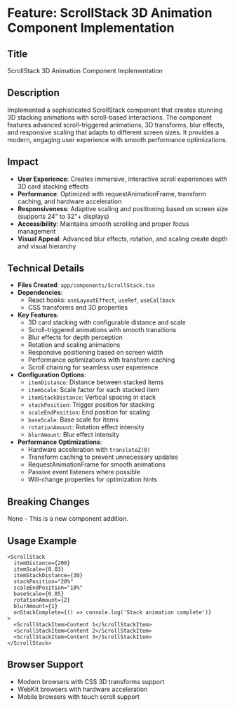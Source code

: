 # Feature: ScrollStack 3D Animation Component Implementation

## Title
ScrollStack 3D Animation Component Implementation

## Description
Implemented a sophisticated ScrollStack component that creates stunning 3D stacking animations with scroll-based interactions. The component features advanced scroll-triggered animations, 3D transforms, blur effects, and responsive scaling that adapts to different screen sizes. It provides a modern, engaging user experience with smooth performance optimizations.

## Impact
- **User Experience**: Creates immersive, interactive scroll experiences with 3D card stacking effects
- **Performance**: Optimized with requestAnimationFrame, transform caching, and hardware acceleration
- **Responsiveness**: Adaptive scaling and positioning based on screen size (supports 24" to 32"+ displays)
- **Accessibility**: Maintains smooth scrolling and proper focus management
- **Visual Appeal**: Advanced blur effects, rotation, and scaling create depth and visual hierarchy

## Technical Details
- **Files Created**: `app/components/ScrollStack.tsx`
- **Dependencies**: 
  - React hooks: `useLayoutEffect`, `useRef`, `useCallback`
  - CSS transforms and 3D properties
- **Key Features**:
  - 3D card stacking with configurable distance and scale
  - Scroll-triggered animations with smooth transitions
  - Blur effects for depth perception
  - Rotation and scaling animations
  - Responsive positioning based on screen width
  - Performance optimizations with transform caching
  - Scroll chaining for seamless user experience
- **Configuration Options**:
  - `itemDistance`: Distance between stacked items
  - `itemScale`: Scale factor for each stacked item
  - `itemStackDistance`: Vertical spacing in stack
  - `stackPosition`: Trigger position for stacking
  - `scaleEndPosition`: End position for scaling
  - `baseScale`: Base scale for items
  - `rotationAmount`: Rotation effect intensity
  - `blurAmount`: Blur effect intensity
- **Performance Optimizations**:
  - Hardware acceleration with `translateZ(0)`
  - Transform caching to prevent unnecessary updates
  - RequestAnimationFrame for smooth animations
  - Passive event listeners where possible
  - Will-change properties for optimization hints

## Breaking Changes
None - This is a new component addition.

## Usage Example
```tsx
<ScrollStack
  itemDistance={200}
  itemScale={0.03}
  itemStackDistance={30}
  stackPosition="20%"
  scaleEndPosition="10%"
  baseScale={0.85}
  rotationAmount={2}
  blurAmount={1}
  onStackComplete={() => console.log('Stack animation complete')}
>
  <ScrollStackItem>Content 1</ScrollStackItem>
  <ScrollStackItem>Content 2</ScrollStackItem>
  <ScrollStackItem>Content 3</ScrollStackItem>
</ScrollStack>
```

## Browser Support
- Modern browsers with CSS 3D transforms support
- WebKit browsers with hardware acceleration
- Mobile browsers with touch scroll support
